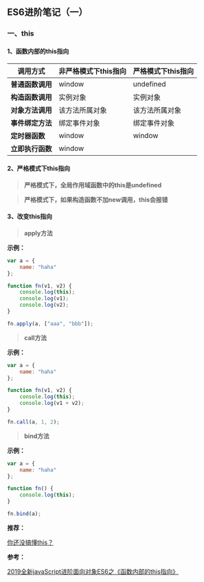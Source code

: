 ## ES6进阶笔记（一）

### 一、this

#### 1、函数内部的this指向

| **调用方式**     | **非严格模式下this指向**     | **严格模式下this指向** |
| ------------- |-------------|-------------|
| **普通函数调用** | window | undefined |
| **构造函数调用** | 实例对象 | 实例对象 |
| **对象方法调用** | 该方法所属对象 | 该方法所属对象 |
| **事件绑定方法** | 绑定事件对象 | 绑定事件对象 |
| **定时器函数** | window | window |
| **立即执行函数** | window | |

#### 2、严格模式下this指向

> **严格模式下，全局作用域函数中的this是undefined**

> **严格模式下，如果构造函数不加new调用，this会报错**
>
#### 3、改变this指向

> **apply方法**

**示例：**

```javascript
var a = {
    name: "haha"
};

function fn(v1, v2) {
    console.log(this);
    console.log(v1);
    console.log(v2);
}

fn.apply(a, ["aaa", "bbb"]);
```

> **call方法**

**示例：**

```javascript
var a = {
    name: "haha"
};

function fn(v1, v2) {
    console.log(this);
    console.log(v1 + v2);
}

fn.call(a, 1, 2);
```

> **bind方法**

**示例：**

```javascript
var a = {
    name: "haha"
};

function fn() {
    console.log(this);
}

fn.bind(a);
```

**推荐：**

[你还没搞懂this？](https://github.com/ljianshu/Blog/issues/7)

**参考：**

[2019全新javaScript进阶面向对象ES6之《函数内部的this指向》](https://www.bilibili.com/video/BV1Kt411w7MP?p=53)
